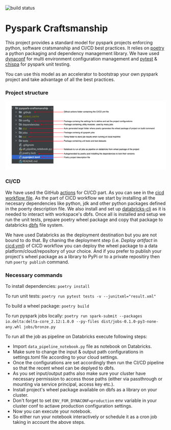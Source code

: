 ![build status](https://github.com/HimanshuAroraDb/pyspark-craftsmanship/actions/workflows/cicd.yml/badge.svg)

# Pyspark Craftsmanship

This project provides a standard model for pyspark projects enforcing python, software cratsmanship and CI/CD best practices.
It relies on [poetry](https://python-poetry.org/) a python packaging and dependency management library. We have used [dynaconf](https://www.dynaconf.com/) for multi environment configuration management and [pytest](https://docs.pytest.org/en/6.2.x/) & [chispa](https://github.com/MrPowers/chispa) for pyspark unit testing.

You can use this model as an accelerator to bootstrap your own pyspark project and take advantage of all the best practices.

### Project structure

![Structure](https://github.com/HimanshuAroraDb/pyspark-craftsmanship/blob/main/structure.png?raw=true)

### CI/CD

We have used the GitHub [actions](https://docs.github.com/en/actions) for CI/CD part. As you can see in the [cicd workflow file](https://github.com/HimanshuAroraDb/pyspark-craftsmanship/blob/main/.github/workflows/cicd.yml). As the part of CICD workflow we start by installing all the necesary dependencies like python, jdk and other python packages defined in the poerty description file. We also install and set up [databricks-cli](https://docs.databricks.com/dev-tools/cli/index.html) as it is needed to interact with workspace's dbfs. 
Once all is installed and setup we run the unit tests, prepare poetry wheel package and copy that package to databricks [dbfs](https://docs.databricks.com/data/databricks-file-system.html) file system.

We have used Databricks as the deployment destination but you are not bound to do that. By chaning the deployment step (i.e. *Deploy artifact* in [cicd.yml](https://github.com/HimanshuAroraDb/pyspark-craftsmanship/blob/main/.github/workflows/cicd.yml)) of CICD workflow you can deploy the wheel package to a data platform/cloud/repository of your choice. And if you prefer to publish your project's wheel package as a library to PyPi or to a private repositiry then run `poerty publish` command.

### Necessary commands

To install dependencies: `poetry install`

To run unit tests: `poetry run pytest tests -v --junitxml="result.xml"`

To build a wheel package: `poetry build`

To run pyspark jobs locally: `poetry run spark-submit --packages io.delta:delta-core_2.12:1.0.0 --py-files dist/jobs-0.1.0-py3-none-any.whl jobs/bronze.py`

To run all the job as pipeline on Databricks execute following steps:
 - Import `data_pipeline_notebook.py` file as notebook on Databricks.
 - Make sure to change the input & output path configurations in settings.toml file according to your cloud settings.
 - Once the configurations are set accordingly then run the CI/CD pipeline so that the recent wheel can be deplyed to dbfs.
 - As you set input/output paths also make sure your cluster have necessary permission to access those paths (either via passthrough or mounting via service principal, access key etc.).
 - Install project's wheel package available on dbfs as a library on your cluster.
 - Don't forget to set `ENV_FOR_DYNACONF=production` env variable in your cluster conf to actiave production configuration settings.
 - Now you can execute your notebook.
 - So either run your notebook interactively or schedule it as a cron job taking in account the above steps.
